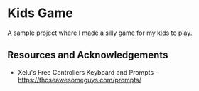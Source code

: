 # Kids Game
A sample project where I made a silly game for my kids to play.

## Resources and Acknowledgements
* Xelu's Free Controllers Keyboard and Prompts - https://thoseawesomeguys.com/prompts/